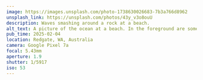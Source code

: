 ```yaml
---
image: https://images.unsplash.com/photo-1738630026683-7b3a766d8962
unsplash_link: https://unsplash.com/photos/43y_v3o8ouU
description: Waves smashing around a rock at a beach.
alt_text: A picture of the ocean at a beach. In the foreground are some vibrant shallows interspersed with rocks. The water is so clear and colourful it is almost green in places. Just right of the centre is a large rock being smashed from behind by water, sending a wave up into the air. In the background is a very clear blue sky.
pub_time: 2025-02-04
location: Redgate, WA, Australia
camera: Google Pixel 7a
focal: 5.43mm
aperture: 1.9
shutter: 1/5917
iso: 53
---
```

